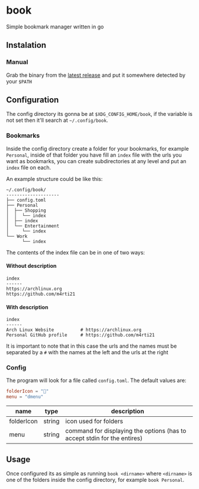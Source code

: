 # book
Simple bookmark manager written in go

## Instalation
### Manual
Grab the binary from the [latest release](https://github.com/M4rti21/book/releases/latest) 
and put it somewhere detected by your `$PATH`

## Configuration
The config directory its gonna be at `$XDG_CONFIG_HOME/book`, if the variable
is not set then it'll search at `~/.config/book`.

### Bookmarks
Inside the config directory create a folder for your bookmarks, for example 
`Personal`, inside of that folder you have fill an `index` file with the urls
you want as bookmarks, you can create subdirectories at any level and put an
`index` file on each.

An example structure could be like this:

```
~/.config/book/
--------------------
├── config.toml
├── Personal
│  ├── Shopping
│  │  └── index
│  ├── index
│  └── Entertainment
│     └── index
└── Work
      └── index
```

The contents of the index file can be in one of two ways:

#### Without description
```
index
------
https://archlinux.org
https://github.com/m4rti21
```

#### With description
```
index
------
Arch Linux Website          # https://archlinux.org
Personal GitHub profile     # https://github.com/m4rti21
```
It is important to note that in this case the urls and the names must be 
separated by a `#` with the names at the left and the urls at the right

### Config
The program will look for a file called `config.toml`.
The default values are:

```toml
folderIcon = ""
menu = "dmenu"
```
| name       | type   | description  |
|------------|--------|--------------|
| folderIcon | string | icon used for folders |
| menu       | string |command for displaying the options (has to accept stdin for the entires)|

## Usage
Once configured its as simple as running `book <dirname>` where `<dirname>` is
one of the folders inside the config directory, for example `book Personal`.
